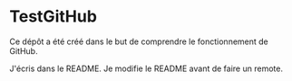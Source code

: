 # TestGitHub
Ce dépôt a été créé dans le but de comprendre le fonctionnement de GitHub.

J'écris dans le README.
Je modifie le README avant de faire un remote.
